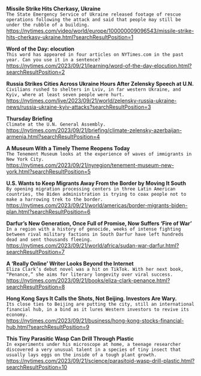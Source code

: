 **Missile Strike Hits Cherkasy, Ukraine**\
`The State Emergency Service of Ukraine released footage of rescue operations following the attack and said that people may still be under the rubble of a building.`\
https://nytimes.com/video/world/europe/100000009096543/missile-strike-hits-cherkasy-ukraine.html?searchResultPosition=1

**Word of the Day: elocution**\
`This word has appeared in four articles on NYTimes.com in the past year. Can you use it in a sentence?`\
https://nytimes.com/2023/09/21/learning/word-of-the-day-elocution.html?searchResultPosition=2

**Russia Strikes Cities Across Ukraine Hours After Zelensky Speech at U.N.**\
`Civilians rushed to shelters in Lviv, in far western Ukraine, and Kyiv, where at least seven people were hurt.`\
https://nytimes.com/live/2023/09/21/world/zelensky-russia-ukraine-news/russia-ukraine-kyiv-attacks?searchResultPosition=3

**Thursday Briefing**\
`Climate at the U.N. General Assembly.`\
https://nytimes.com/2023/09/21/briefing/climate-zelensky-azerbaijan-armenia.html?searchResultPosition=4

**A Museum With a Timely Theme Reopens Today**\
`The Tenement Museum looks at the experience of waves of immigrants in New York City.`\
https://nytimes.com/2023/09/21/nyregion/tenement-museum-new-york.html?searchResultPosition=5

**U.S. Wants to Keep Migrants Away From the Border by Moving It South**\
`By opening migration processing centers in three Latin American countries, the Biden administration is trying to coax people not to make a harrowing trek to the border.`\
https://nytimes.com/2023/09/21/world/americas/border-migrants-biden-plan.html?searchResultPosition=6

**Darfur’s New Generation, Once Full of Promise, Now Suffers ‘Fire of War’**\
`In a region with a history of genocide, weeks of intense fighting between rival military factions in South Darfur have left hundreds dead and sent thousands fleeing.`\
https://nytimes.com/2023/09/21/world/africa/sudan-war-darfur.html?searchResultPosition=7

**A ‘Really Online’ Writer Looks Beyond the Internet**\
`Eliza Clark’s debut novel was a hit on TikTok. With her next book, “Penance,” she aims for literary longevity over viral success.`\
https://nytimes.com/2023/09/21/books/eliza-clark-penance.html?searchResultPosition=8

**Hong Kong Says It Calls the Shots, Not Beijing. Investors Are Wary.**\
`Its close ties to Beijing are putting the city, still an international financial hub, in a bind as it lures Western investors to revive its economy.`\
https://nytimes.com/2023/09/21/business/hong-kong-stocks-financial-hub.html?searchResultPosition=9

**This Tiny Parasitic Wasp Can Drill Through Plastic**\
`In experiments under his microscope at home, a teenage researcher discovered a very unusual talent in a species of tiny insect that usually lays eggs on the inside of a tough plant growth.`\
https://nytimes.com/2023/09/21/science/parasitoid-wasp-drill-plastic.html?searchResultPosition=10

